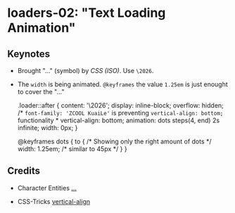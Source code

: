 # loaders-02: "Text Loading Animation"

## Keynotes

+ Brought "..." (symbol) by _CSS (ISO)_. Use `\2026`.

+ The `width` is being animated. `@keyframes` the value `1.25em` is just enought to cover the "..."

    .loader::after {
      content:  '\2026';
      display: inline-block;
      overflow: hidden;
      /* `font-family: 'ZCOOL KuaiLe'` is
      preventing `vertical-align: bottom;` functionality \*
      vertical-align: bottom;
      animation: dots steps(4, end) 2s infinite;
      width: 0px;
    }

    @keyframes dots {
      to {
        /* Showing only the right amount of dots \*/
        width: 1.25em; /* similar to 45px \*/
      }
    }

## Credits

- Character Entities [&hellip;](https://brajeshwar.me/entities/)

- CSS-Tricks [vertical-align](https://css-tricks.com/almanac/properties/v/vertical-align/)
